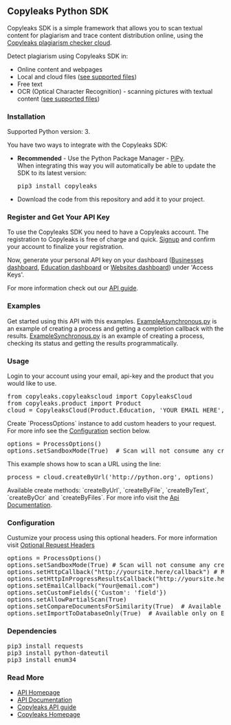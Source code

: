 <h2>Copyleaks Python SDK</h2>
<p>
Copyleaks SDK is a simple framework that allows you to scan textual content for plagiarism and trace content distribution online, using the <a href="https://api.copyleaks.com">Copyleaks plagiarism checker cloud</a>.
</p>
<p>
Detect plagiarism using Copyleaks SDK in:  
<ul>
<li>Online content and webpages</li>
<li>Local and cloud files (<a href=https://api.copyleaks.com/GeneralDocumentation/TechnicalSpecifications#supportedfiletypes">see supported files</a>)</li>
<li>Free text</li>
<li>OCR (Optical Character Recognition) - scanning pictures with textual content (<a href="https://api.copyleaks.com/GeneralDocumentation/TechnicalSpecifications#supportedfiletypes">see supported files</a>)</li>
</ul>
</p>
<h3>Installation</h3>
<p>Supported Python version: 3.</p><p>You have two ways to integrate with the Copyleaks SDK:</p>
<ul>
<li><b>Recommended</b> - Use the Python Package Manager - <a href="https://pypi.python.org/pypi/copyleaks">PiPy</a>.
  <br>
  When integrating this way you will automatically be able to update the SDK to its latest version:
<pre>
pip3 install copyleaks
</pre>
</li>
<li>Download the code from this repository and add it to your project.
</ul>
<h3>Register and Get Your API Key</h3>
 <p>To use the Copyleaks SDK you need to have a Copyleaks account. The registration to Copyleaks is free of charge and quick. <a href="https://copyleaks.com/Account/Register">Signup</a> and confirm your account to finalize your registration.</p>
 <p>Now, generate your personal API key on your dashboard (<a href="https://api.copyleaks.com/businessesapi">Businesses dashboard</a>, <a href="https://api.copyleaks.com/academicapi">Education dashboard</a> or <a href="https://api.copyleaks.com/websitesapi">Websites dashboard</a>) under 'Access Keys'.</p>
 <p>For more information check out our <a href="https://api.copyleaks.com/Guides/HowToUse">API guide</a>.</p>
<h3>Examples</h3>
Get started using this API with this examples. <a href="https://github.com/Copyleaks/Python-Plagiarism-Checker/blob/master/ExampleAsynchronous.py">ExampleAsynchronous.py</a> is an example of creating a process and getting a completion callback with the results. <a href="https://github.com/Copyleaks/Python-Plagiarism-Checker/blob/master/ExampleSynchronous.py">ExampleSynchronous.py</a> is an example of creating a process, checking its status and getting the results programmatically.
<h3>Usage</h3>
<p>Login to your account using your email, api-key and the product that you would like to use.
</p>
<pre>
from copyleaks.copyleakscloud import CopyleaksCloud
from copyleaks.product import Product
cloud = CopyleaksCloud(Product.Education, 'YOUR_EMAIL_HERE', 'YOUR_API_KEY_HERE')# You can change the product.
</pre>
<p>Create `ProcessOptions` instance to add custom headers to your request. For more info see the <a href="https://github.com/Copyleaks/Python-Plagiarism-Checker#configuration">Configuration</a> section below.
</p>
<pre>
options = ProcessOptions()
options.setSandboxMode(True)  # Scan will not consume any credits and will return dummy results.
</pre
<p>This example shows how to scan a URL using the line:</p>
<pre>process = cloud.createByUrl('http://python.org', options)</pre>
<p>Available create methods: `createByUrl`, `createByFile`, `createByText`, `createByOcr` and `createByFiles`.
For more info visit the <a href="https://api.copyleaks.com/documentation">Api Documentation</a>.
</p>
<h3>Configuration</h3>
<p>Custumize your process using this optional headers. For more information visit <a href="https://api.copyleaks.com/documentation/headers">Optional Request Headers</a>
</p>
<pre>
options = ProcessOptions()
options.setSandboxMode(True) # Scan will not consume any credits and will return dummy results.
options.setHttpCallback("http://yoursite.here/callback") # Recieve a completion callback. For testing purposes we recommend using http://requestb.in
options.setHttpInProgressResultsCallback("http://yoursite.here/callback/results")
options.setEmailCallback("Your@email.com")
options.setCustomFields({'Custom': 'field'})
options.setAllowPartialScan(True)
options.setCompareDocumentsForSimilarity(True)  # Available only on compareByFiles
options.setImportToDatabaseOnly(True)  # Available only on Education API
</pre>
<h3>Dependencies</h3>
<pre>
pip3 install requests
pip3 install python-dateutil
pip3 install enum34
</pre>
<h3>Read More</h3>
<ul>
<li><a href="https://api.copyleaks.com">API Homepage</a></li>
<li><a href="https://api.copyleaks.com/documentation">API Documentation</a></li>
<li><a href="https://api.copyleaks.com/Guides/HowToUse">Copyleaks API guide</a></li>
<li><a href="https://copyleaks.com">Copyleaks Homepage</a></li>
</ul>
